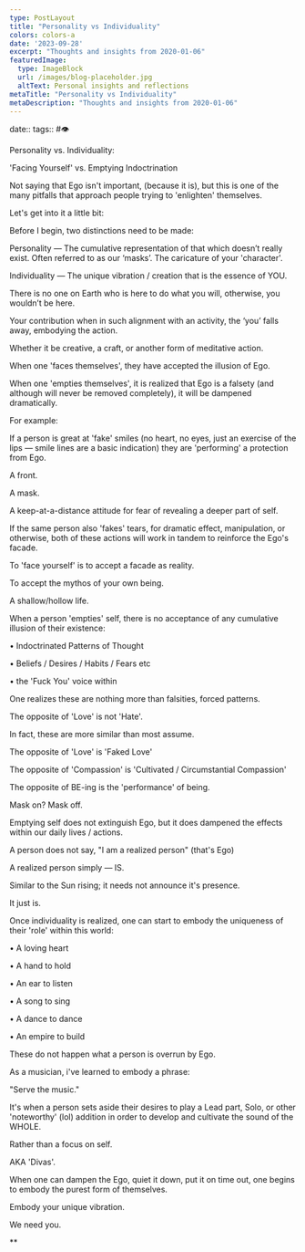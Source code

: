 ```yaml
---
type: PostLayout
title: "Personality vs Individuality"
colors: colors-a
date: '2023-09-28'
excerpt: "Thoughts and insights from 2020-01-06"
featuredImage:
  type: ImageBlock
  url: /images/blog-placeholder.jpg
  altText: Personal insights and reflections
metaTitle: "Personality vs Individuality"
metaDescription: "Thoughts and insights from 2020-01-06"
---
```

date:: 
tags:: #👁

Personality vs. Individuality:

'Facing Yourself' vs. Emptying Indoctrination

Not saying that Ego isn't important, (because it is), but this is one of the many pitfalls that approach people trying to 'enlighten' themselves.

Let's get into it a little bit:

Before I begin, two distinctions need to be made:

Personality — The cumulative representation of that which doesn’t really exist. Often referred to as our ‘masks’. The caricature of your 'character'.

Individuality — The unique vibration / creation that is the essence of YOU.

There is no one on Earth who is here to do what you will, otherwise, you wouldn’t be here.

Your contribution when in such alignment with an activity, the ‘you’ falls away, embodying the action.

Whether it be creative, a craft, or another form of meditative action.

When one 'faces themselves', they have accepted the illusion of Ego.

When one 'empties themselves', it is realized that Ego is a falsety (and although will never be removed completely), it will be dampened dramatically.

For example:

If a person is great at 'fake' smiles (no heart, no eyes, just an exercise of the lips — smile lines are a basic indication) they are 'performing' a protection from Ego.

A front.

A mask.

A keep-at-a-distance attitude for fear of revealing a deeper part of self.

If the same person also 'fakes' tears, for dramatic effect, manipulation, or otherwise, both of these actions will work in tandem to reinforce the Ego's facade.

To 'face yourself' is to accept a facade as reality.

To accept the mythos of your own being.

A shallow/hollow life.

When a person 'empties' self, there is no acceptance of any cumulative illusion of their existence:

• Indoctrinated Patterns of Thought

• Beliefs / Desires / Habits / Fears etc

• the 'Fuck You' voice within

One realizes these are nothing more than falsities, forced patterns.

The opposite of 'Love' is not 'Hate'.

In fact, these are more similar than most assume.

The opposite of 'Love' is 'Faked Love'

The opposite of 'Compassion' is 'Cultivated / Circumstantial Compassion'

The opposite of BE-ing is the 'performance' of being.

Mask on? Mask off.

Emptying self does not extinguish Ego, but it does dampened the effects within our daily lives / actions.

A person does not say, "I am a realized person" (that's Ego)

A realized person simply — IS.

Similar to the Sun rising; it needs not announce it's presence.

It just is.

Once individuality is realized, one can start to embody the uniqueness of their 'role' within this world:

• A loving heart

• A hand to hold

• An ear to listen

• A song to sing

• A dance to dance

• An empire to build

These do not happen what a person is overrun by Ego.

As a musician, i've learned to embody a phrase:

"Serve the music."

It's when a person sets aside their desires to play a Lead part, Solo, or other 'noteworthy' (lol) addition in order to develop and cultivate the sound of the WHOLE. 

Rather than a focus on self.

AKA 'Divas'.

When one can dampen the Ego, quiet it down, put it on time out, one begins to embody the purest form of themselves.

Embody your unique vibration. 

We need you.

**